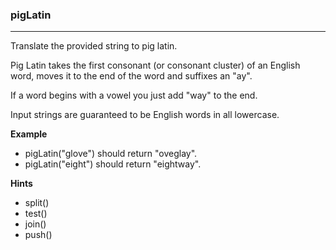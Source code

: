### pigLatin
---
Translate the provided string to pig latin.

Pig Latin takes the first consonant (or consonant cluster) of an English word, moves it to the end of the word and suffixes an "ay".

If a word begins with a vowel you just add "way" to the end.

Input strings are guaranteed to be English words in all lowercase.

**Example**
-   pigLatin("glove") should return "oveglay".
-   pigLatin("eight") should return "eightway".

**Hints**
-   split()
-   test()
-   join()
-   push()